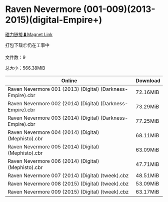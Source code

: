# Raven Nevermore (001-009)(2013-2015)(digital-Empire+)

[磁力链接⬇Magnet Link](magnet:?xt=urn:btih:4855efaa3aec49e108dc8f9fba3d1345850b4d46&dn=Raven%20Nevermore%20%28001-009%29%282013-2015%29%28digital-Empire%2B%29)

打包下载📦仍在工事中

文件数：9

总大小：566.38MiB

Online | Download
--- | ---
Raven Nevermore 001 (2013) (Digital) (Darkness-Empire).cbr | 72.16MiB
Raven Nevermore 002 (2014) (Digital) (Darkness-Empire).cbr | 73.29MiB
Raven Nevermore 003 (2014) (Digital) (Darkness-Empire).cbr | 77.25MiB
Raven Nevermore 004 (2014) (Digital) (Mephisto).cbr | 68.11MiB
Raven Nevermore 005 (2014) (Digital) (Mephisto).cbr | 63.09MiB
Raven Nevermore 006 (2014) (Digital) (Mephisto).cbr | 47.71MiB
Raven Nevermore 007 (2014) (Digital) (tweek).cbz | 48.51MiB
Raven Nevermore 008 (2015) (Digital) (tweek).cbz | 53.09MiB
Raven Nevermore 009 (2015) (Digital) (tweek).cbz | 63.17MiB